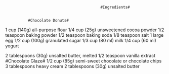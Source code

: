                                               #Ingredients#


              #Chocolate Donuts#

 1 cup (140g) all-purpose flour
 1/4 cup (25g) unsweetened cocoa powder
 1/2 teaspoon baking powder
 1/2 teaspoon baking soda
 1/8 teaspoon salt
 1 large egg
 1/2 cup (100g) granulated sugar
 1/3 cup (80 ml) milk
 1/4 cup (60 ml) yogurt

 2 tablespoons (30g) unsalted butter, melted
 1/2 teaspoon vanilla extract
               #Chocolate Glaze#
 1/2 cup (85g) semi-sweet chocolate or chocolate chips
 3 tablespoons heavy cream
 2 tablespoons (30g) unsalted butter                                             